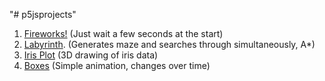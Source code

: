 "# p5jsprojects" 
1. [Fireworks!](./fireworks/) (Just wait a few seconds at the start)
2. [Labyrinth](./labirynth/). (Generates maze and searches through simultaneously, A*)
3. [Iris Plot](./iris-plot/) (3D drawing of iris data)
4. [Boxes](./boxes/) (Simple animation, changes over time)